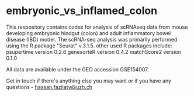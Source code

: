 # embryonic_vs_inflamed_colon
This respository contains codes for analysis of scRNAseq data from mouse developing embryonic hindgut (colon) and adult inflammatory bowel disease (IBD) model. 
The scRNA-seq analysis was primarily performed using the R package "Seurat" v.3.1.5.
other used R packages include:
psupertime version 0.2.6
genesorteR version 0.4.2
matchScore2 version 0.1.0

All data are available under the GEO accession GSE154007.

Get in touch if there's anything else you may want or if you have any questions - hassan.fazilaty@uzh.ch
